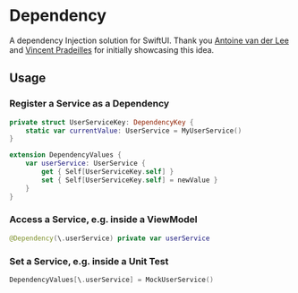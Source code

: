 # Dependency

A dependency Injection solution for SwiftUI. 
Thank you [Antoine van der Lee](https://www.avanderlee.com/swift/dependency-injection/) and [Vincent Pradeilles](https://youtu.be/TLmBeqA53bo) for initially showcasing this idea.

## Usage

### Register a Service as a Dependency

```swift
private struct UserServiceKey: DependencyKey {
    static var currentValue: UserService = MyUserService()
}

extension DependencyValues {
    var userService: UserService {
        get { Self[UserServiceKey.self] }
        set { Self[UserServiceKey.self] = newValue }
    }
}
```

### Access a Service, e.g. inside a ViewModel

```swift
@Dependency(\.userService) private var userService
```

### Set a Service, e.g. inside a Unit Test

```swift
DependencyValues[\.userService] = MockUserService()
```
